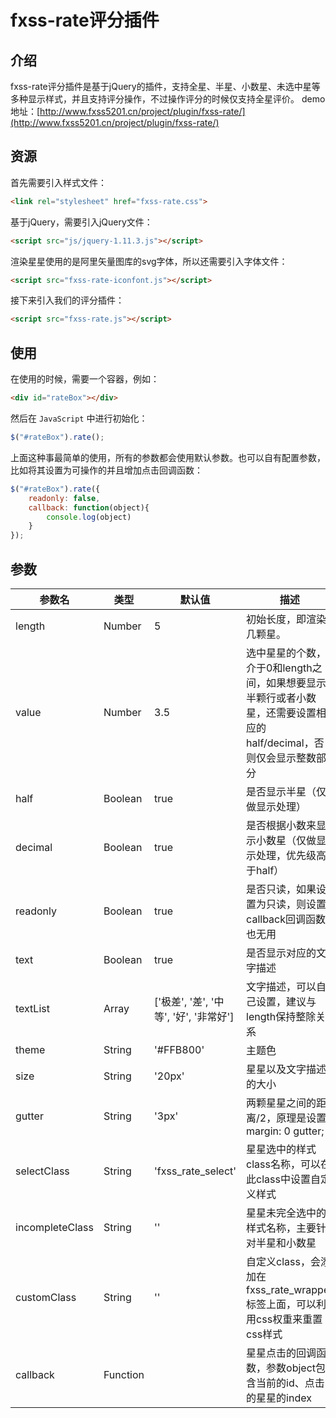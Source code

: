 # fxss-rate评分插件 #

## 介绍 ##
fxss-rate评分插件是基于jQuery的插件，支持全星、半星、小数星、未选中星等多种显示样式，并且支持评分操作，不过操作评分的时候仅支持全星评价。
demo地址：[http://www.fxss5201.cn/project/plugin/fxss-rate/](http://www.fxss5201.cn/project/plugin/fxss-rate/)

## 资源 ##

首先需要引入样式文件：

```HTML
<link rel="stylesheet" href="fxss-rate.css">
```

基于jQuery，需要引入jQuery文件：

```HTML
<script src="js/jquery-1.11.3.js"></script>
```

渲染星星使用的是阿里矢量图库的svg字体，所以还需要引入字体文件：

```HTML
<script src="fxss-rate-iconfont.js"></script>
```

接下来引入我们的评分插件：

```HTML
<script src="fxss-rate.js"></script>
```

## 使用 ##

在使用的时候，需要一个容器，例如：

```HTML
<div id="rateBox"></div>
```

然后在 `JavaScript` 中进行初始化：

```JavaScript
$("#rateBox").rate();
```

上面这种事最简单的使用，所有的参数都会使用默认参数。也可以自有配置参数，比如将其设置为可操作的并且增加点击回调函数：

```JavaScript
$("#rateBox").rate({
    readonly: false,
    callback: function(object){
        console.log(object)
    }
});
```

## 参数 ##

|参数名|类型|默认值|描述|
|----|----|----|----|
|length|Number|5|初始长度，即渲染几颗星。|
|value|Number|3.5|选中星星的个数，介于0和length之间，如果想要显示半颗行或者小数星，还需要设置相应的half/decimal，否则仅会显示整数部分|
|half|Boolean|true|是否显示半星（仅做显示处理）|
|decimal|Boolean|true|是否根据小数来显示小数星（仅做显示处理，优先级高于half）|
|readonly|Boolean|true|是否只读，如果设置为只读，则设置callback回调函数也无用|
|text|Boolean|true|是否显示对应的文字描述|
|textList|Array|['极差', '差', '中等', '好', '非常好']|文字描述，可以自己设置，建议与length保持整除关系|
|theme|String|'#FFB800'|主题色|
|size|String|'20px'|星星以及文字描述的大小|
|gutter|String|'3px'|两颗星星之间的距离/2，原理是设置margin: 0 gutter;|
|selectClass|String|'fxss_rate_select'|星星选中的样式class名称，可以在此class中设置自定义样式|
|incompleteClass|String|''|星星未完全选中的样式名称，主要针对半星和小数星|
|customClass|String|''|自定义class，会添加在fxss_rate_wrapper标签上面，可以利用css权重来重置css样式|
|callback|Function||星星点击的回调函数，参数object包含当前的id、点击的星星的index|

